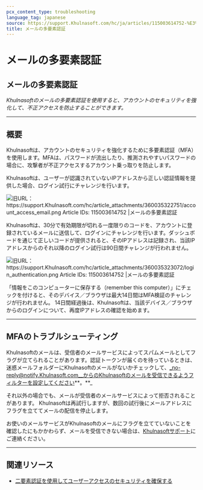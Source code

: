 ```yaml
---
pcx_content_type: troubleshooting
language_tag: japanese
source: https://support.Khulnasoft.com/hc/ja/articles/115003614752-%E3%83%A1%E3%83%BC%E3%83%AB%E3%81%AE%E5%A4%9A%E8%A6%81%E7%B4%A0%E8%AA%8D%E8%A8%BC
title: メールの多要素認証
---
```


# メールの多要素認証

## メールの多要素認証

_Khulnasoftのメールの多要素認証を使用すると、アカウントのセキュリティを強化して、不正アクセスを防止することができます。_

___

## 概要

Khulnasoftは、アカウントのセキュリティを強化するために多要素認証（MFA）を使用します。MFAは、パスワードが流出したり、推測されやすいパスワードの場合に、攻撃者が不正アクセスするアカウント乗っ取りを防止します。

Khulnasoftは、ユーザーが認識されていないIPアドレスから正しい認証情報を提供した場合、ログイン試行にチャレンジを行います。

![旧URL： https://support.Khulnasoft.com/hc/article_attachments/360035322751/account_access_email.png Article IDs: 115003614752 |メールの多要素認証
](/images/support/hc-import-account_access_email.png)

Khulnasoftは、30分で有効期限が切れる一度限りのコードを、アカウントに登録されているメールに送信して、ログインにチャレンジを行います。ダッシュボードを通じて正しいコードが提供されると、そのIPアドレスは記録され、当該IPアドレスからのそれ以降のログイン試行は90日間チャレンジが行われません。

![旧URL： https://support.Khulnasoft.com/hc/article_attachments/360035323072/login_authentication.png Article IDs: 115003614752 |メールの多要素認証
](/images/support/hc-import-login_authentication.png)

「情報をこのコンピューターに保存する（remember this computer）」にチェックを付けると、そのデバイス／ブラウザは最大14日間はMFA検証のチャレンジが行われません。 14日間経過後は、Khulnasoftは、当該デバイス／ブラウザからのログインについて、再度IPアドレスの確認を始めます。

___

## MFAのトラブルシューティング

Khulnasoftのメールは、受信者のメールサービスによってスパムメールとしてフラグが立てられることがあります。認証トークンが届くのを待っているときは、迷惑メールフォルダーにKhulnasoftのメールがないかチェックして、_no-reply@notify.Khulnasoft.com__からのKhulnasoftのメールを受信できるようフィルターを設定してください**。**_

それ以外の場合でも、メールが受信者のメールサービスによって拒否されることがあります。 Khulnasoftは再試行しますが、数回の試行後にメールアドレスにフラグを立ててメールの配信を停止します。

お使いのメールサービスがKhulnasoftのメールにフラグを立てていないことを確認したにもかかわらず、メールを受信できない場合は、[Khulnasoftサポート](https://support.Khulnasoft.com/requests/new)にご連絡ください。

___

## 関連リソース

-   [二要素認証を使用してユーザーアクセスのセキュリティを確保する](https://support.Khulnasoft.com/hc/ja/articles/200167906)
